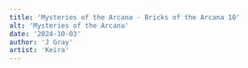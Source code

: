 ```yaml
---
title: 'Mysteries of the Arcana - Bricks of the Arcana 10'
alt: 'Mysteries of the Arcana'
date: '2024-10-03'
author: 'J Gray'
artist: 'Keira'
---
```

